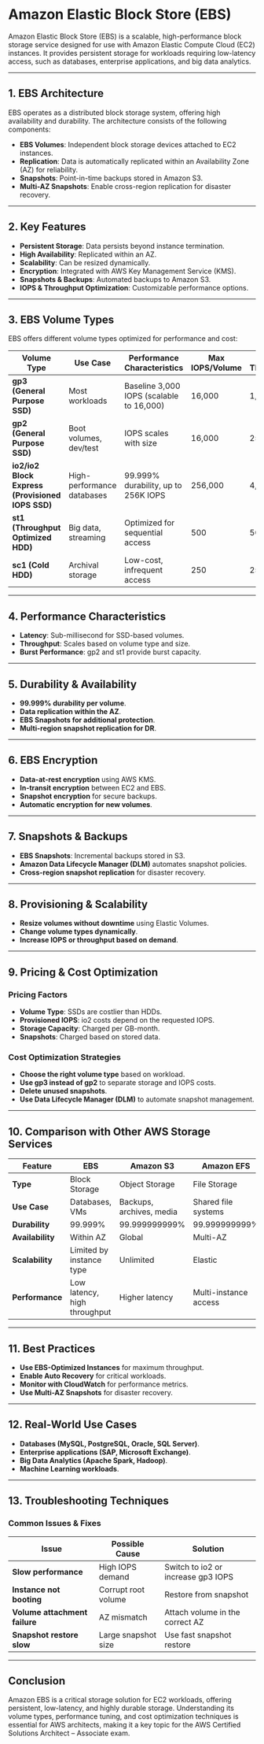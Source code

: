# **Amazon Elastic Block Store (EBS)**

Amazon Elastic Block Store (EBS) is a scalable, high-performance block storage service designed for use with Amazon Elastic Compute Cloud (EC2) instances. It provides persistent storage for workloads requiring low-latency access, such as databases, enterprise applications, and big data analytics.

---

## **1. EBS Architecture**
EBS operates as a distributed block storage system, offering high availability and durability. The architecture consists of the following components:

- **EBS Volumes**: Independent block storage devices attached to EC2 instances.
- **Replication**: Data is automatically replicated within an Availability Zone (AZ) for reliability.
- **Snapshots**: Point-in-time backups stored in Amazon S3.
- **Multi-AZ Snapshots**: Enable cross-region replication for disaster recovery.

---

## **2. Key Features**
- **Persistent Storage**: Data persists beyond instance termination.
- **High Availability**: Replicated within an AZ.
- **Scalability**: Can be resized dynamically.
- **Encryption**: Integrated with AWS Key Management Service (KMS).
- **Snapshots & Backups**: Automated backups to Amazon S3.
- **IOPS & Throughput Optimization**: Customizable performance options.

---

## **3. EBS Volume Types**
EBS offers different volume types optimized for performance and cost:

| **Volume Type** | **Use Case** | **Performance Characteristics** | **Max IOPS/Volume** | **Max Throughput** |
|---------------|-------------|------------------------|----------------|----------------|
| **gp3 (General Purpose SSD)** | Most workloads | Baseline 3,000 IOPS (scalable to 16,000) | 16,000 | 1,000 MB/s |
| **gp2 (General Purpose SSD)** | Boot volumes, dev/test | IOPS scales with size | 16,000 | 250 MB/s |
| **io2/io2 Block Express (Provisioned IOPS SSD)** | High-performance databases | 99.999% durability, up to 256K IOPS | 256,000 | 4,000 MB/s |
| **st1 (Throughput Optimized HDD)** | Big data, streaming | Optimized for sequential access | 500 | 500 MB/s |
| **sc1 (Cold HDD)** | Archival storage | Low-cost, infrequent access | 250 | 250 MB/s |

---

## **4. Performance Characteristics**
- **Latency**: Sub-millisecond for SSD-based volumes.
- **Throughput**: Scales based on volume type and size.
- **Burst Performance**: gp2 and st1 provide burst capacity.

---

## **5. Durability & Availability**
- **99.999% durability per volume**.
- **Data replication within the AZ**.
- **EBS Snapshots for additional protection**.
- **Multi-region snapshot replication for DR**.

---

## **6. EBS Encryption**
- **Data-at-rest encryption** using AWS KMS.
- **In-transit encryption** between EC2 and EBS.
- **Snapshot encryption** for secure backups.
- **Automatic encryption for new volumes**.

---

## **7. Snapshots & Backups**
- **EBS Snapshots**: Incremental backups stored in S3.
- **Amazon Data Lifecycle Manager (DLM)** automates snapshot policies.
- **Cross-region snapshot replication** for disaster recovery.

---

## **8. Provisioning & Scalability**
- **Resize volumes without downtime** using Elastic Volumes.
- **Change volume types dynamically**.
- **Increase IOPS or throughput based on demand**.

---

## **9. Pricing & Cost Optimization**
### **Pricing Factors**
- **Volume Type**: SSDs are costlier than HDDs.
- **Provisioned IOPS**: io2 costs depend on the requested IOPS.
- **Storage Capacity**: Charged per GB-month.
- **Snapshots**: Charged based on stored data.

### **Cost Optimization Strategies**
- **Choose the right volume type** based on workload.
- **Use gp3 instead of gp2** to separate storage and IOPS costs.
- **Delete unused snapshots**.
- **Use Data Lifecycle Manager (DLM)** to automate snapshot management.

---

## **10. Comparison with Other AWS Storage Services**
| Feature | EBS | Amazon S3 | Amazon EFS |
|---------|-----|----------|------------|
| **Type** | Block Storage | Object Storage | File Storage |
| **Use Case** | Databases, VMs | Backups, archives, media | Shared file systems |
| **Durability** | 99.999% | 99.999999999% | 99.999999999% |
| **Availability** | Within AZ | Global | Multi-AZ |
| **Scalability** | Limited by instance type | Unlimited | Elastic |
| **Performance** | Low latency, high throughput | Higher latency | Multi-instance access |

---

## **11. Best Practices**
- **Use EBS-Optimized Instances** for maximum throughput.
- **Enable Auto Recovery** for critical workloads.
- **Monitor with CloudWatch** for performance metrics.
- **Use Multi-AZ Snapshots** for disaster recovery.

---

## **12. Real-World Use Cases**
- **Databases (MySQL, PostgreSQL, Oracle, SQL Server)**.
- **Enterprise applications (SAP, Microsoft Exchange)**.
- **Big Data Analytics (Apache Spark, Hadoop)**.
- **Machine Learning workloads**.

---

## **13. Troubleshooting Techniques**
### **Common Issues & Fixes**
| Issue | Possible Cause | Solution |
|-------|--------------|----------|
| **Slow performance** | High IOPS demand | Switch to io2 or increase gp3 IOPS |
| **Instance not booting** | Corrupt root volume | Restore from snapshot |
| **Volume attachment failure** | AZ mismatch | Attach volume in the correct AZ |
| **Snapshot restore slow** | Large snapshot size | Use fast snapshot restore |

---

## **Conclusion**
Amazon EBS is a critical storage solution for EC2 workloads, offering persistent, low-latency, and highly durable storage. Understanding its volume types, performance tuning, and cost optimization techniques is essential for AWS architects, making it a key topic for the AWS Certified Solutions Architect – Associate exam.